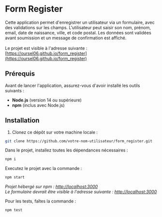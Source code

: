 # Form Register

Cette application permet d'enregistrer un utilisateur via un formulaire, avec des validations sur les champs. L'utilisateur peut saisir son nom, prénom, email, date de naissance, ville, et code postal. Les données sont validées avant soumission et un message de confirmation est affiché. <br><br>
Le projet est visible à l'adresse suivante : [https://oursel06.github.io/form_register](https://oursel06.github.io/form_register)

## Prérequis

Avant de lancer l'application, assurez-vous d'avoir installé les outils suivants :

- **Node.js** (version 14 ou supérieure)
- **npm** (inclus avec Node.js)

## Installation

1. Clonez ce dépôt sur votre machine locale :

```bash
git clone https://github.com/votre-nom-utilisateur/form_register.git
```

Dans le projet, installez toutes les dépendances nécessaires :
```bash
npm i
```

Executez le projet avec la commande :
```bash
npm start
```

*Projet hébergé sur npm : [http://localhost:3000](http://localhost:3000) <br>
Le formulaire devrait être visible à l'adresse suivante : [http://localhost:3000](http://localhost:3000)*

Pour les tests, faîtes la commande :
```bash
npm test
```
